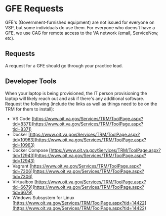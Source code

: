 # GFE Requests

GFE's \(Government-furnished equipment\) are not issued for everyone on VSP, but some individuals do use them. For everyone who doens't have a GFE, we use CAG for remote access to the VA network \(email, ServiceNow, etc\).

## Requests

A request for a GFE should go through your practice lead.

## Developer Tools

When your laptop is being provisioned, the IT person provisioning the laptop will likely reach out and ask if there's any additional software. Request the following \(include the links as well as things need to be on the TRM for them to install\):

* VS Code [https://www.oit.va.gov/Services/TRM/ToolPage.aspx?tid=8371](https://www.oit.va.gov/Services/TRM/ToolPage.aspx?tid=8371)
* Docker [https://www.oit.va.gov/Services/TRM/ToolPage.aspx?tid=10963](https://www.oit.va.gov/Services/TRM/ToolPage.aspx?tid=10963)
* Docker Compose [https://www.oit.va.gov/Services/TRM/ToolPage.aspx?tid=12943](https://www.oit.va.gov/Services/TRM/ToolPage.aspx?tid=12943)
* Vagrant [https://www.oit.va.gov/Services/TRM/ToolPage.aspx?tid=7306](https://www.oit.va.gov/Services/TRM/ToolPage.aspx?tid=7306)
* Virtualbox [https://www.oit.va.gov/Services/TRM/ToolPage.aspx?tid=6679](https://www.oit.va.gov/Services/TRM/ToolPage.aspx?tid=6679)
* Windows Subsystem for Linux [https://www.oit.va.gov/Services/TRM/ToolPage.aspx?tid=14422](https://www.oit.va.gov/Services/TRM/ToolPage.aspx?tid=14422)

